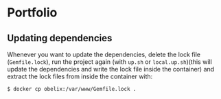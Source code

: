 # Portfolio

## Updating dependencies
Whenever you want to update the dependencies, delete the lock file (`Gemfile.lock`), run the project again (with `up.sh` or `local.up.sh`)(this will update the dependencies and write the lock file inside the container) and extract the lock files from inside the container with:
```
$ docker cp obelix:/var/www/Gemfile.lock .
```